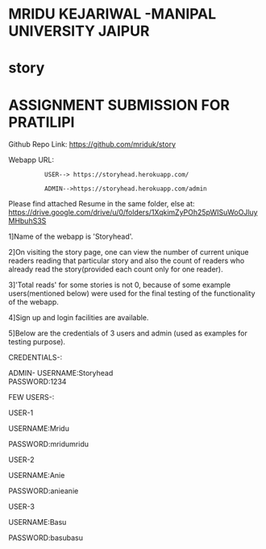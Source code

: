 # MRIDU KEJARIWAL -MANIPAL UNIVERSITY JAIPUR


# story
# ASSIGNMENT SUBMISSION FOR PRATILIPI  

Github Repo Link: https://github.com/mriduk/story

Webapp URL:  

              USER--> https://storyhead.herokuapp.com/

              ADMIN-->https://storyhead.herokuapp.com/admin
              
Please find attached Resume in the same folder, else at:
https://drive.google.com/drive/u/0/folders/1XqkimZyPOh25pWISuWoOJluyMHbuhS3S


1]Name of the webapp is 'Storyhead'.

2]On visiting the story page, one can view the number of current unique readers reading that particular story and also the count of readers who already read the story(provided each count only for one reader).

3]'Total reads' for some stories is not 0, because of some example users(mentioned below) were used for the final testing of the functionality of the webapp.

4]Sign up and login facilities are available.

5]Below are the credentials of 3 users and admin (used as examples for testing purpose).


CREDENTIALS-:

ADMIN-     USERNAME:Storyhead  
            PASSWORD:1234

FEW USERS-:

USER-1

USERNAME:Mridu 

PASSWORD:mridumridu

USER-2

USERNAME:Anie 

PASSWORD:anieanie

USER-3

USERNAME:Basu

PASSWORD:basubasu

